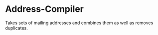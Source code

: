 # Address-Compiler
Takes sets of mailing addresses and combines them as well as removes duplicates.
